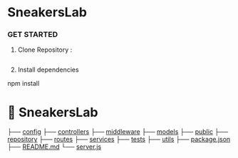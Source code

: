 # SneakersLab

### GET STARTED

1. Clone Repository :

```https://github.com/Frantz-tech/SneakersLab.git

```

2. Install dependencies

npm install

# 📂 SneakersLab

├── [config](./config/)
├── [controllers](./controllers/)
├── [middleware](./middleware/)
├── [models](./models/)
├── [public](./public/)
├── [repository](./repository/)
├── [routes](./routes/)
├── [services](./services/)
├── [tests](./tests/)
├── [utils](./utils/)
├── [package.json](./package.json)
├── [README.md](./README.md)
└── [server.js](./server.js)
